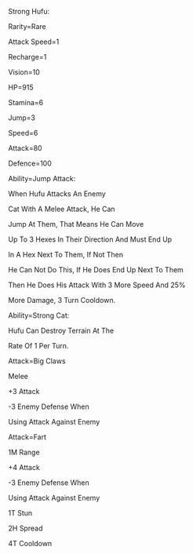 Strong Hufu:

Rarity=Rare

Attack Speed=1

Recharge=1

Vision=10

HP=915

Stamina=6

Jump=3

Speed=6

Attack=80

Defence=100

Ability=Jump Attack:

When Hufu Attacks An Enemy

Cat With A Melee Attack, He Can

Jump At Them, That Means He Can Move

Up To 3 Hexes In Their Direction And Must End Up

In A Hex Next To Them, If Not Then

He Can Not Do This, If He Does End Up Next To Them

Then He Does His Attack With 3 More Speed And 25%

More Damage, 3 Turn Cooldown.

Ability=Strong Cat:

Hufu Can Destroy Terrain At The

Rate Of 1 Per Turn.

Attack=Big Claws

Melee

+3 Attack

-3 Enemy Defense When

Using Attack Against Enemy

Attack=Fart

1M Range

+4 Attack

-3 Enemy Defense When

Using Attack Against Enemy

1T Stun

2H Spread

4T Cooldown
